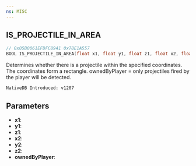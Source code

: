 ```yaml
---
ns: MISC
---
```

## IS_PROJECTILE_IN_AREA

```c
// 0x05B0061EFDFC8941 0x78E1A557
BOOL IS_PROJECTILE_IN_AREA(float x1, float y1, float z1, float x2, float y2, float z2, BOOL ownedByPlayer);
```

Determines whether there is a projectile within the specified coordinates. The coordinates form a rectangle.
ownedByPlayer = only projectiles fired by the player will be detected.

```
NativeDB Introduced: v1207
```

## Parameters
* **x1**:
* **y1**:
* **z1**:
* **x2**:
* **y2**:
* **z2**:
* **ownedByPlayer**:

